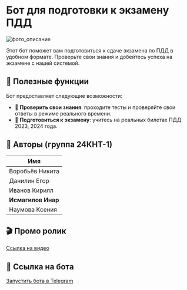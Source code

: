 # Бот для подготовки к экзамену ПДД

![фото_описание](https://github.com/user-attachments/assets/44fe064e-b8ce-4840-84a9-35e779de5236)

Этот бот поможет вам подготовиться к сдаче экзамена по ПДД в удобном формате. Проверьте свои знания и добейтесь успеха на экзамене с нашей системой.

## 🚦 Полезные функции

Бот предоставляет следующие возможности:

- 🔹 **Проверить свои знания**: проходите тесты и проверяйте свои ответы в режиме реального времени.
- 🔹 **Подготовиться к экзамену**: учитесь на реальных билетах ПДД 2023, 2024 года.

## 👥 Авторы (группа 24КНТ-1)

| Имя                    |
| -----------------------|
| Воробьёв Никита         |
| Данилин Егор            |
| Иванов Кирилл           |
| **Исмагилов Инар**      |
| Наумова Ксения          |

## 🎬 Промо ролик

[Ссылка на видео](https://www.youtube.com/watch?v=Pv42aZOmP28)

## 🔗 Ссылка на бота

[Запустить бота в Telegram](https://t.me/pdd_hse_bot)
